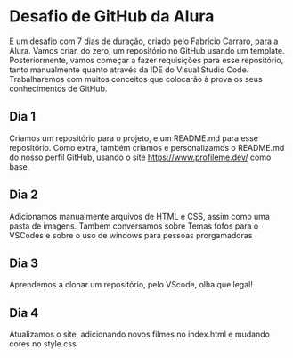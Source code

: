 # Desafio de GitHub da Alura

É um desafio com 7 dias de duração, criado pelo Fabrício Carraro, para a Alura.
Vamos criar, do zero, um repositório no GitHub usando um template. Posteriormente, vamos começar a fazer requisições para esse repositório, tanto manualmente quanto através da IDE do Visual Studio Code. 
Trabalharemos com muitos conceitos que colocarão à prova os seus conhecimentos de GitHub.

## Dia 1
Criamos um repositório para o projeto, e um README.md para esse repositório.
Como extra, também criamos e personalizamos o README.md do nosso perfil GitHub, usando o site https://www.profileme.dev/ como base.

## Dia 2
Adicionamos manualmente arquivos de HTML e CSS, assim como uma pasta de imagens.
Também conversamos sobre Temas fofos para o VSCodes e sobre o uso de windows para pessoas prorgamadoras

## Dia 3
Aprendemos a clonar um repositório, pelo VScode, olha que legal!

## Dia 4
Atualizamos o site, adicionando novos filmes no index.html e mudando cores no style.css
